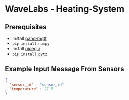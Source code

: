# WaveLabs - Heating-System

## Prerequisites
- Install [paho-mqtt](https://pypi.org/project/paho-mqtt/#installation)
- `pip install numpy`
- Install [nicegui](https://nicegui.io/#installation)
- `pip install pytz`

## Example Input Message From Sensors

```json
{
  "sensor_id" : "sensor_id",
  "temperature" : 27.5
}
```